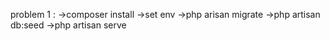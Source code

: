 problem 1 :
->composer install
->set env
->php arisan migrate
->php artisan db:seed
->php artisan serve